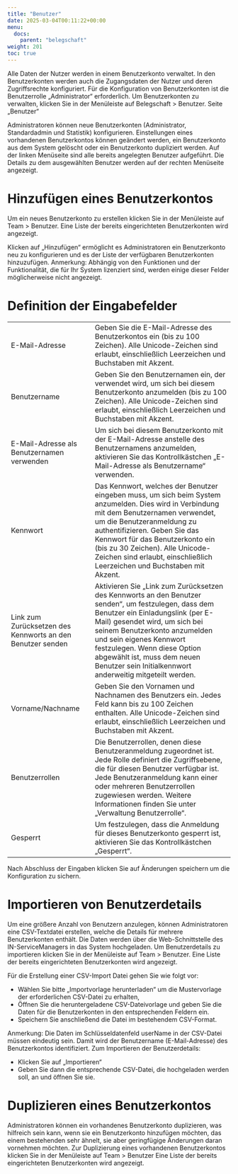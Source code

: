 ```yaml
---
title: "Benutzer"
date: 2025-03-04T00:11:22+00:00
menu:
  docs:
    parent: "belegschaft"
weight: 201
toc: true
---
```



Alle Daten der Nutzer werden in einem Benutzerkonto verwaltet. In den Benutzerkonten werden auch die Zugangsdaten der Nutzer und deren Zugriffsrechte konfiguriert.
Für die Konfiguration von Benutzerkonten ist die Benutzerrolle „Administrator“ erforderlich. Um Benutzerkonten zu verwalten, klicken Sie in der Menüleiste auf Belegschaft > Benutzer.
Seite „Benutzer“

Administratoren können neue Benutzerkonten (Administrator, Standardadmin und Statistik) konfigurieren.
Einstellungen eines vorhandenen Benutzerkontos können geändert werden, ein Benutzerkonto aus dem System gelöscht oder ein Benutzerkonto dupliziert werden.
Auf der linken Menüseite sind alle bereits angelegten Benutzer aufgeführt. Die Details zu dem ausgewählten Benutzer werden auf der rechten Menüseite angezeigt.

# Hinzufügen eines Benutzerkontos

Um ein neues Benutzerkonto zu erstellen klicken Sie in der Menüleiste auf Team > Benutzer. Eine Liste der bereits eingerichteten Benutzerkonten wird angezeigt.

Klicken auf „Hinzufügen“ ermöglicht es Administratoren ein Benutzerkonto neu zu konfigurieren und es der Liste der verfügbaren Benutzerkonten hinzuzufügen.
Anmerkung: Abhängig von den Funktionen und der Funktionalität, die für Ihr System lizenziert sind, werden einige dieser Felder möglicherweise nicht angezeigt.

# Definition der Eingabefelder

| | |
| ------------- | ------------- |
| E-Mail-Adresse  | Geben Sie die E-Mail-Adresse des Benutzerkontos ein (bis zu 100 Zeichen). Alle Unicode-Zeichen sind erlaubt, einschließlich Leerzeichen und Buchstaben mit Akzent. |
| Benutzername  | Geben Sie den Benutzernamen ein, der verwendet wird, um sich bei diesem Benutzerkonto anzumelden (bis zu 100 Zeichen). Alle Unicode-Zeichen sind erlaubt, einschließlich Leerzeichen und Buchstaben mit Akzent. |
| E-Mail-Adresse als Benutzernamen verwenden | Um sich bei diesem Benutzerkonto mit der E-Mail-Adresse anstelle des Benutzernamens anzumelden, aktivieren Sie das Kontrollkästchen „E-Mail-Adresse als Benutzername“ verwenden. |
| Kennwort | Das Kennwort, welches der Benutzer eingeben muss, um sich beim System anzumelden. Dies wird in Verbindung mit dem Benutzernamen verwendet, um die Benutzeranmeldung zu authentifizieren. Geben Sie das Kennwort für das Benutzerkonto ein (bis zu 30 Zeichen). Alle Unicode-Zeichen sind erlaubt, einschließlich Leerzeichen und Buchstaben mit Akzent. |
| Link zum Zurücksetzen des Kennworts an den Benutzer senden | Aktivieren Sie „Link zum Zurücksetzen des Kennworts an den Benutzer senden“, um festzulegen, dass dem Benutzer ein Einladungslink (per E-Mail) gesendet wird, um sich bei seinem Benutzerkonto anzumelden und sein eigenes Kennwort festzulegen. Wenn diese Option abgewählt ist, muss dem neuen Benutzer sein Initialkennwort anderweitig mitgeteilt werden. |
| Vorname/Nachname | Geben Sie den Vornamen und Nachnamen des Benutzers ein. Jedes Feld kann bis zu 100 Zeichen enthalten. Alle Unicode-Zeichen sind erlaubt, einschließlich Leerzeichen und Buchstaben mit Akzent. |
| Benutzerrollen | Die Benutzerrollen, denen diese Benutzeranmeldung zugeordnet ist. Jede Rolle definiert die Zugriffsebene, die für diesen Benutzer verfügbar ist. Jede Benutzeranmeldung kann einer oder mehreren Benutzerrollen zugewiesen werden. Weitere Informationen finden Sie unter „Verwaltung Benutzerrolle“. |
| Gesperrt | 	Um festzulegen, dass die Anmeldung für dieses Benutzerkonto gesperrt ist, aktivieren Sie das Kontrollkästchen „Gesperrt“. |

Nach Abschluss der Eingaben klicken Sie auf Änderungen speichern um die Konfiguration zu sichern.

# Importieren von Benutzerdetails

Um eine größere Anzahl von Benutzern anzulegen, können Administratoren eine CSV-Textdatei erstellen, welche die Details für mehrere Benutzerkonten enthält.
Die Daten werden über die Web-Schnittstelle des IN-ServiceManagers in das System hochgeladen.
Um Benutzerdetails zu importieren klicken Sie in der Menüleiste auf Team > Benutzer. Eine Liste der bereits eingerichteten Benutzerkonten wird angezeigt.

Für die Erstellung einer CSV-Import Datei gehen Sie wie folgt vor:

- Wählen Sie bitte „Importvorlage herunterladen“ um die Mustervorlage der erforderlichen CSV-Datei zu erhalten,
- Öffnen Sie die heruntergeladene CSV-Dateivorlage und geben Sie die Daten für die Benutzerkonten in den entsprechenden Feldern ein.
- Speichern Sie anschließend die Datei im bestehendem CSV-Format.

Anmerkung: Die Daten im Schlüsseldatenfeld userName in der CSV-Datei müssen eindeutig sein. Damit wird der Benutzername (E-Mail-Adresse) des Benutzerkontos identifiziert.
Zum Importieren der Benutzerdetails:

- Klicken Sie auf „Importieren“
- Geben Sie dann die entsprechende CSV-Datei, die hochgeladen werden soll, an und öffnen Sie sie.

# Duplizieren eines Benutzerkontos

Administratoren können ein vorhandenes Benutzerkonto duplizieren, was hilfreich sein kann, wenn sie ein Benutzerkonto hinzufügen möchten, das einem bestehenden sehr ähnelt, sie aber geringfügige Änderungen daran vornehmen möchten.
Zur Duplizierung eines vorhandenen Benutzerkontos klicken Sie in der Menüleiste auf Team > Benutzer
Eine Liste der bereits eingerichteten Benutzerkonten wird angezeigt.
